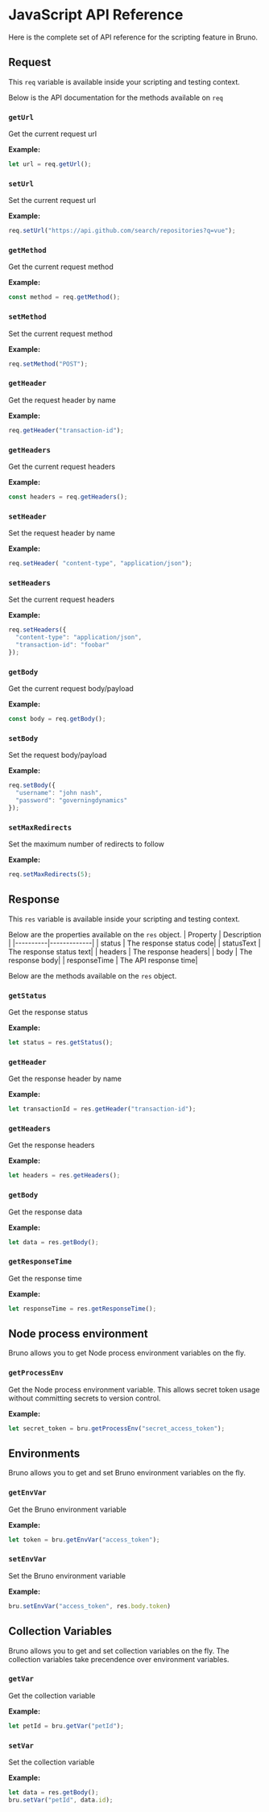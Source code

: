 # JavaScript API Reference

Here is the complete set of API reference for the scripting feature in Bruno.

## Request
This `req` variable is available inside your scripting and testing context.

Below is the API documentation for the methods available on `req` 
### `getUrl`
Get the current request url

**Example:**
```javascript
let url = req.getUrl();
```

### `setUrl`
Set the current request url

**Example:**
```javascript
req.setUrl("https://api.github.com/search/repositories?q=vue");
```

### `getMethod`
Get the current request method

**Example:**
```javascript
const method = req.getMethod();
```

### `setMethod`
Set the current request method

**Example:**
```javascript
req.setMethod("POST");
```

### `getHeader`
Get the request header by name

**Example:**
```javascript
req.getHeader("transaction-id");
```

### `getHeaders`
Get the current request headers

**Example:**
```javascript
const headers = req.getHeaders();
```

### `setHeader`
Set the request header by name

**Example:**
```javascript
req.setHeader( "content-type", "application/json");
```

### `setHeaders`
Set the current request headers

**Example:**
```javascript
req.setHeaders({
  "content-type": "application/json",
  "transaction-id": "foobar"
});
```

### `getBody`
Get the current request body/payload

**Example:**
```javascript
const body = req.getBody();
```

### `setBody`
Set the request body/payload

**Example:**
```javascript
req.setBody({
  "username": "john nash",
  "password": "governingdynamics"
});
```

### `setMaxRedirects`
Set the maximum number of redirects to follow

**Example:**
```javascript
req.setMaxRedirects(5);
```

## Response
This `res` variable is available inside your scripting and testing context.

Below are the properties available on the `res` object.
| Property | Description |
|----------|-------------|
| status | The response status code|
| statusText | The response status text|
| headers | The response headers|
| body | The response body|
| responseTime | The API response time|

Below are the methods available on the `res` object.

### `getStatus`
Get the response status

**Example:**
```javascript
let status = res.getStatus();
```

### `getHeader`
Get the response header by name

**Example:**
```javascript
let transactionId = res.getHeader("transaction-id");
```

### `getHeaders`
Get the response headers

**Example:**
```javascript
let headers = res.getHeaders();
```

### `getBody`
Get the response data

**Example:**
```javascript
let data = res.getBody();
```

### `getResponseTime`
Get the response time

**Example:**
```javascript
let responseTime = res.getResponseTime();
```

## Node process environment
Bruno allows you to get Node process environment variables on the fly.

### `getProcessEnv`
Get the Node process environment variable.  This allows secret token usage without committing secrets to version control.

**Example:**
```javascript
let secret_token = bru.getProcessEnv("secret_access_token");
```
## Environments
Bruno allows you to get and set Bruno environment variables on the fly.

### `getEnvVar`
Get the Bruno environment variable

**Example:**
```javascript
let token = bru.getEnvVar("access_token");
```
### `setEnvVar`
Set the Bruno environment variable

**Example:**
```javascript
bru.setEnvVar("access_token", res.body.token)
```

## Collection Variables
Bruno allows you to get and set collection variables on the fly. The collection variables take precendence over environment variables.

### `getVar`
Get the collection variable

**Example:**
```javascript
let petId = bru.getVar("petId");
```
### `setVar`
Set the collection variable

**Example:**
```javascript
let data = res.getBody();
bru.setVar("petId", data.id);
```
